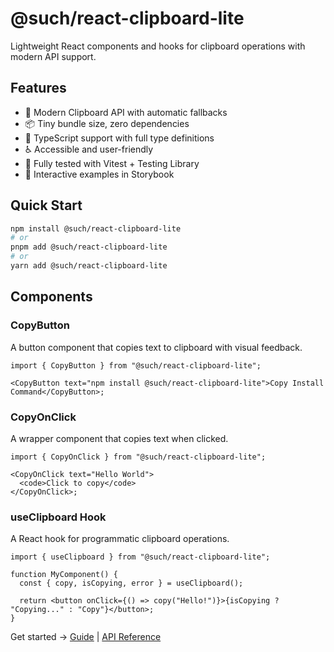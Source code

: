 # @such/react-clipboard-lite

Lightweight React components and hooks for clipboard operations with modern API support.

## Features

- 🚀 Modern Clipboard API with automatic fallbacks
- 📦 Tiny bundle size, zero dependencies
- 🎯 TypeScript support with full type definitions
- ♿ Accessible and user-friendly
- 🧪 Fully tested with Vitest + Testing Library
- 📖 Interactive examples in Storybook

## Quick Start

```bash
npm install @such/react-clipboard-lite
# or
pnpm add @such/react-clipboard-lite
# or
yarn add @such/react-clipboard-lite
```

## Components

### CopyButton

A button component that copies text to clipboard with visual feedback.

```tsx
import { CopyButton } from "@such/react-clipboard-lite";

<CopyButton text="npm install @such/react-clipboard-lite">Copy Install Command</CopyButton>;
```

### CopyOnClick

A wrapper component that copies text when clicked.

```tsx
import { CopyOnClick } from "@such/react-clipboard-lite";

<CopyOnClick text="Hello World">
  <code>Click to copy</code>
</CopyOnClick>;
```

### useClipboard Hook

A React hook for programmatic clipboard operations.

```tsx
import { useClipboard } from "@such/react-clipboard-lite";

function MyComponent() {
  const { copy, isCopying, error } = useClipboard();

  return <button onClick={() => copy("Hello!")}>{isCopying ? "Copying..." : "Copy"}</button>;
}
```

Get started → [Guide](/guide) | [API Reference](/api)
